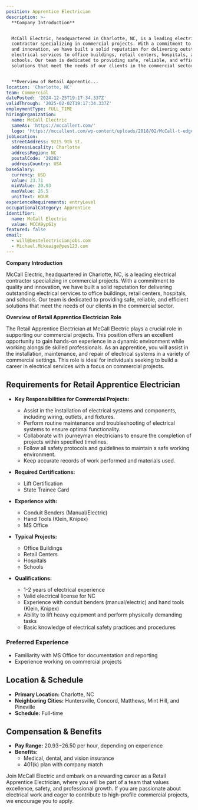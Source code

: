 ```yaml
---
position: Apprentice Electrician
description: >-
  **Company Introduction**


  McCall Electric, headquartered in Charlotte, NC, is a leading electrical
  contractor specializing in commercial projects. With a commitment to quality
  and innovation, we have built a solid reputation for delivering outstanding
  electrical services to office buildings, retail centers, hospitals, and
  schools. Our team is dedicated to providing safe, reliable, and efficient
  solutions that meet the needs of our clients in the commercial sector.


  **Overview of Retail Apprentic...
location: 'Charlotte, NC'
team: Commercial
datePosted: '2024-12-25T19:17:34.337Z'
validThrough: '2025-02-02T19:17:34.337Z'
employmentType: FULL_TIME
hiringOrganization:
  name: McCall Electric
  sameAs: 'https://mccallent.com/'
  logo: 'https://mccallent.com/wp-content/uploads/2018/02/McCall-t-edge-1.png'
jobLocation:
  streetAddress: 9215 9th St.
  addressLocality: Charlotte
  addressRegion: NC
  postalCode: '28202'
  addressCountry: USA
baseSalary:
  currency: USD
  value: 23.71
  minValue: 20.93
  maxValue: 26.5
  unitText: HOUR
experienceRequirements: entryLevel
occupationalCategory: Apprentice
identifier:
  name: McCall Electric
  value: MCCA9yp61y
featured: false
email:
  - will@bestelectricianjobs.com
  - Michael.Mckeaige@pes123.com
---
```




**Company Introduction**

McCall Electric, headquartered in Charlotte, NC, is a leading electrical contractor specializing in commercial projects. With a commitment to quality and innovation, we have built a solid reputation for delivering outstanding electrical services to office buildings, retail centers, hospitals, and schools. Our team is dedicated to providing safe, reliable, and efficient solutions that meet the needs of our clients in the commercial sector.

**Overview of Retail Apprentice Electrician Role**

The Retail Apprentice Electrician at McCall Electric plays a crucial role in supporting our commercial projects. This position offers an excellent opportunity to gain hands-on experience in a dynamic environment while working alongside skilled professionals. As an apprentice, you will assist in the installation, maintenance, and repair of electrical systems in a variety of commercial settings. This role is ideal for individuals seeking to build a career in electrical services with a focus on commercial projects.

## Requirements for Retail Apprentice Electrician

- **Key Responsibilities for Commercial Projects:**
  - Assist in the installation of electrical systems and components, including wiring, outlets, and fixtures.
  - Perform routine maintenance and troubleshooting of electrical systems to ensure optimal functionality.
  - Collaborate with journeyman electricians to ensure the completion of projects within specified timelines.
  - Follow all safety protocols and guidelines to maintain a safe working environment.
  - Keep accurate records of work performed and materials used.

- **Required Certifications:**
  - Lift Certification
  - State Trainee Card

- **Experience with:**
  - Conduit Benders (Manual/Electric)
  - Hand Tools (Klein, Knipex)
  - MS Office

- **Typical Projects:**
  - Office Buildings
  - Retail Centers
  - Hospitals
  - Schools

- **Qualifications:**
  - 1-2 years of electrical experience
  - Valid electrical license for NC
  - Experience with conduit benders (manual/electric) and hand tools (Klein, Knipex)
  - Ability to lift heavy equipment and perform physically demanding tasks
  - Basic knowledge of electrical safety practices and procedures

### Preferred Experience

- Familiarity with MS Office for documentation and reporting
- Experience working on commercial projects

## Location & Schedule

- **Primary Location:** Charlotte, NC
- **Neighboring Cities:** Huntersville, Concord, Matthews, Mint Hill, and Pineville
- **Schedule:** Full-time

## Compensation & Benefits

- **Pay Range:** $20.93-$26.50 per hour, depending on experience
- **Benefits:**
  - Medical, dental, and vision insurance
  - 401(k) plan with company match

Join McCall Electric and embark on a rewarding career as a Retail Apprentice Electrician, where you will be part of a team that values excellence, safety, and professional growth. If you are passionate about electrical work and eager to contribute to high-profile commercial projects, we encourage you to apply.
